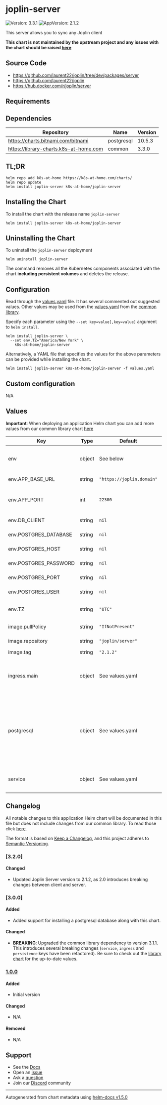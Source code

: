 # joplin-server

![Version: 3.3.1](https://img.shields.io/badge/Version-3.3.1-informational?style=flat-square) ![AppVersion: 2.1.2](https://img.shields.io/badge/AppVersion-2.1.2-informational?style=flat-square)

This server allows you to sync any Joplin client

**This chart is not maintained by the upstream project and any issues with the chart should be raised [here](https://github.com/k8s-at-home/charts/issues/new/choose)**

## Source Code

* <https://github.com/laurent22/joplin/tree/dev/packages/server>
* <https://github.com/laurent22/joplin>
* <https://hub.docker.com/r/joplin/server>

## Requirements

## Dependencies

| Repository | Name | Version |
|------------|------|---------|
| https://charts.bitnami.com/bitnami | postgresql | 10.5.3 |
| https://library-charts.k8s-at-home.com | common | 3.3.0 |

## TL;DR

```console
helm repo add k8s-at-home https://k8s-at-home.com/charts/
helm repo update
helm install joplin-server k8s-at-home/joplin-server
```

## Installing the Chart

To install the chart with the release name `joplin-server`

```console
helm install joplin-server k8s-at-home/joplin-server
```

## Uninstalling the Chart

To uninstall the `joplin-server` deployment

```console
helm uninstall joplin-server
```

The command removes all the Kubernetes components associated with the chart **including persistent volumes** and deletes the release.

## Configuration

Read through the [values.yaml](./values.yaml) file. It has several commented out suggested values.
Other values may be used from the [values.yaml](https://github.com/k8s-at-home/library-charts/tree/main/charts/stable/common/values.yaml) from the [common library](https://github.com/k8s-at-home/library-charts/tree/main/charts/stable/common).

Specify each parameter using the `--set key=value[,key=value]` argument to `helm install`.

```console
helm install joplin-server \
  --set env.TZ="America/New York" \
    k8s-at-home/joplin-server
```

Alternatively, a YAML file that specifies the values for the above parameters can be provided while installing the chart.

```console
helm install joplin-server k8s-at-home/joplin-server -f values.yaml
```

## Custom configuration

N/A

## Values

**Important**: When deploying an application Helm chart you can add more values from our common library chart [here](https://github.com/k8s-at-home/library-charts/tree/main/charts/stable/common)

| Key | Type | Default | Description |
|-----|------|---------|-------------|
| env | object | See below | environment variables. See [image docs](https://github.com/laurent22/joplin) for more details. |
| env.APP_BASE_URL | string | `"https://joplin.domain"` | joplin-server base URL |
| env.APP_PORT | int | `22300` | joplin-server listening port (same as Service port) |
| env.DB_CLIENT | string | `nil` | Use pg for postgres |
| env.POSTGRES_DATABASE | string | `nil` | Postgres DB name |
| env.POSTGRES_HOST | string | `nil` | Postgres DB Host |
| env.POSTGRES_PASSWORD | string | `nil` | Postgres DB password |
| env.POSTGRES_PORT | string | `nil` | Postgres DB port |
| env.POSTGRES_USER | string | `nil` | Postgres DB Username |
| env.TZ | string | `"UTC"` | Set the container timezone |
| image.pullPolicy | string | `"IfNotPresent"` | image pull policy |
| image.repository | string | `"joplin/server"` | image repository |
| image.tag | string | `"2.1.2"` | image tag |
| ingress.main | object | See values.yaml | Enable and configure ingress settings for the chart under this key. |
| postgresql | object | See values.yaml | Enable and configure postgresql database subchart under this key.    For more options see [postgresql chart documentation](https://github.com/bitnami/charts/tree/master/bitnami/postgresql) |
| service | object | See values.yaml | Configures service settings for the chart. |

## Changelog

All notable changes to this application Helm chart will be documented in this file but does not include changes from our common library. To read those click [here](https://github.com/k8s-at-home/library-charts/tree/main/charts/stable/common#changelog).

The format is based on [Keep a Changelog](https://keepachangelog.com/en/1.0.0/), and this project adheres to [Semantic Versioning](https://semver.org/spec/v2.0.0.html).

### [3.2.0]

#### Changed

- Updated Joplin Server version to 2.1.2, as 2.0 introduces breaking changes between client and server.

### [3.0.0]

#### Added

- Added support for installing a postgresql database along with this chart.

#### Changed

- **BREAKING**: Upgraded the common library dependency to version 3.1.1. This introduces several breaking changes (`service`, `ingress` and `persistence` keys have been refactored).
  Be sure to check out the [library chart](https://github.com/k8s-at-home/library-charts/blob/common-3.1.1/charts/stable/common/) for the up-to-date values.

### [1.0.0]

#### Added

- Initial version

#### Changed

- N/A

#### Removed

- N/A

[1.0.0]: #1.0.0

## Support

- See the [Docs](https://docs.k8s-at-home.com/our-helm-charts/getting-started/)
- Open an [issue](https://github.com/k8s-at-home/charts/issues/new/choose)
- Ask a [question](https://github.com/k8s-at-home/organization/discussions)
- Join our [Discord](https://discord.gg/sTMX7Vh) community

----------------------------------------------
Autogenerated from chart metadata using [helm-docs v1.5.0](https://github.com/norwoodj/helm-docs/releases/v1.5.0)
